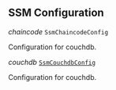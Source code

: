 

## SSM Configuration  
  
<article>

*chaincode* `SsmChaincodeConfig` 

Configuration for couchdb.

</article>
<article>

*couchdb* [`SsmCouchdbConfig`](/docs/ssm-couchdb-configuration--page#couchdbconfig) 

Configuration for couchdb.

</article>

